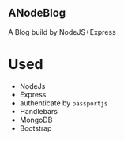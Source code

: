 ANodeBlog
----
A Blog build by NodeJS+Express

# Used
- NodeJs
- Express
 - authenticate by `passportjs` 
- Handlebars
- MongoDB
- Bootstrap